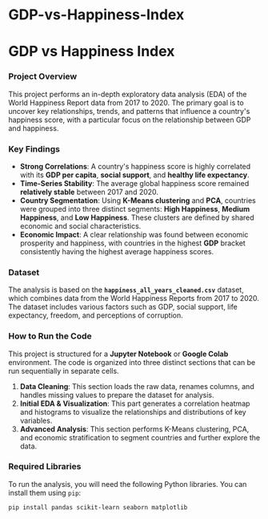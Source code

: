 # GDP-vs-Happiness-Index
# GDP vs Happiness Index

### **Project Overview**

This project performs an in-depth exploratory data analysis (EDA) of the World Happiness Report data from 2017 to 2020. The primary goal is to uncover key relationships, trends, and patterns that influence a country's happiness score, with a particular focus on the relationship between GDP and happiness.

### **Key Findings**

  * **Strong Correlations**: A country's happiness score is highly correlated with its **GDP per capita**, **social support**, and **healthy life expectancy**.
  * **Time-Series Stability**: The average global happiness score remained **relatively stable** between 2017 and 2020.
  * **Country Segmentation**: Using **K-Means clustering** and **PCA**, countries were grouped into three distinct segments: **High Happiness**, **Medium Happiness**, and **Low Happiness**. These clusters are defined by shared economic and social characteristics.
  * **Economic Impact**: A clear relationship was found between economic prosperity and happiness, with countries in the highest **GDP** bracket consistently having the highest average happiness scores.

### **Dataset**

The analysis is based on the **`happiness_all_years_cleaned.csv`** dataset, which combines data from the World Happiness Reports from 2017 to 2020. The dataset includes various factors such as GDP, social support, life expectancy, freedom, and perceptions of corruption.

### **How to Run the Code**

This project is structured for a **Jupyter Notebook** or **Google Colab** environment. The code is organized into three distinct sections that can be run sequentially in separate cells.

1.  **Data Cleaning**: This section loads the raw data, renames columns, and handles missing values to prepare the dataset for analysis.
2.  **Initial EDA & Visualization**: This part generates a correlation heatmap and histograms to visualize the relationships and distributions of key variables.
3.  **Advanced Analysis**: This section performs K-Means clustering, PCA, and economic stratification to segment countries and further explore the data.

### **Required Libraries**

To run the analysis, you will need the following Python libraries. You can install them using `pip`:

```bash
pip install pandas scikit-learn seaborn matplotlib
```
